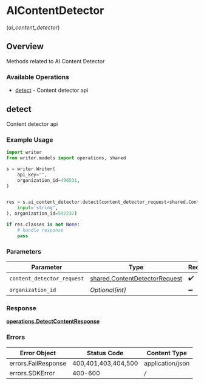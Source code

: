 # AIContentDetector
(*ai_content_detector*)

## Overview

Methods related to AI Content Detector

### Available Operations

* [detect](#detect) - Content detector api

## detect

Content detector api

### Example Usage

```python
import writer
from writer.models import operations, shared

s = writer.Writer(
    api_key="",
    organization_id=496531,
)


res = s.ai_content_detector.detect(content_detector_request=shared.ContentDetectorRequest(
    input='string',
), organization_id=592237)

if res.classes is not None:
    # handle response
    pass
```

### Parameters

| Parameter                                                                      | Type                                                                           | Required                                                                       | Description                                                                    |
| ------------------------------------------------------------------------------ | ------------------------------------------------------------------------------ | ------------------------------------------------------------------------------ | ------------------------------------------------------------------------------ |
| `content_detector_request`                                                     | [shared.ContentDetectorRequest](../../models/shared/contentdetectorrequest.md) | :heavy_check_mark:                                                             | N/A                                                                            |
| `organization_id`                                                              | *Optional[int]*                                                                | :heavy_minus_sign:                                                             | N/A                                                                            |


### Response

**[operations.DetectContentResponse](../../models/operations/detectcontentresponse.md)**
### Errors

| Error Object        | Status Code         | Content Type        |
| ------------------- | ------------------- | ------------------- |
| errors.FailResponse | 400,401,403,404,500 | application/json    |
| errors.SDKError     | 400-600             | */*                 |
